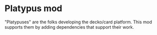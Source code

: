 <!--
# @title README - mod: Platypus
-->

# Platypus mod

"Platypuses" are the folks developing the decko/card platform. This mod supports 
them by adding dependencies that support their work.
